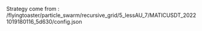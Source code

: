 Strategy come from : /flyingtoaster/particle_swarm/recursive_grid/5_lessAU_7/MATICUSDT_20221019180116_5d630/config.json